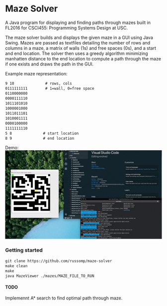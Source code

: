 # Maze Solver

A Java program for displaying and finding paths through mazes built in FL2016 for CSCI455: Programming Systems Design at USC.  

The maze solver builds and displays the given maze in a GUI using Java Swing.  Mazes are passed as textfiles detailing the number of rows and columns in a maze, a matrix of walls (1s) and free spaces (0s), and a start and end location.  The solver then uses a greedy algorithm minimizing manhatten distance to the end location to compute a path through the maze if one exists and draws the path in the GUI.

Example maze representation:
```
9 10              # rows, cols
0111111111        # 1=wall, 0=free space
0110000000
0000111110
1011101010
1000001000
1011011101
1010001111
0000100000
1111111110
5 8              # start location
8 9              # end location
```

Demo:<br/>
![Demo](https://github.com/russomp/maze-solver/blob/master/maze_solver_demo.gif)

### Getting started

```
git clone https://github.com/russomp/maze-solver
make clean
make
java MazeViewer ./mazes/MAZE_FILE_TO_RUN
```

#### TODO
Implemennt A* search to find optimal path through maze.
